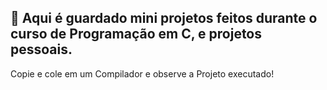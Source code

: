 ## 💁 Aqui é guardado mini projetos feitos durante o curso de Programação em C, e projetos pessoais.

Copie e cole em um Compilador e observe a Projeto executado!
